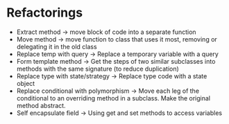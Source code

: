 # Refactorings

* Extract method -> move block of code into a separate function
* Move method -> move function to class that uses it most, removing or delegating it in the old class
* Replace temp with query -> Replace a temporary variable with a query
* Form template method -> Get the steps of two similar subclasses into methods with the same signature (to reduce duplication)
* Replace type with state/strategy -> Replace type code with a state object
* Replace conditional with polymorphism -> Move each leg of the conditional to an overriding method in a subclass. Make the original method abstract.
* Self encapsulate field -> Using get and set methods to access variables


